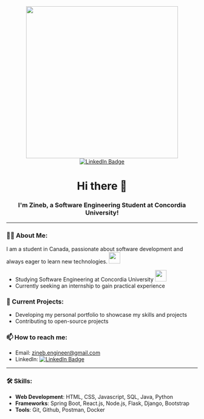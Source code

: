 <div id="header" align="center">
  <img src="https://res.cloudinary.com/practicaldev/image/fetch/s--2bZIjPGC--/c_limit%2Cf_auto%2Cfl_progressive%2Cq_66%2Cw_880/https://dev-to-uploads.s3.amazonaws.com/i/d4tvukbt5mra37cvwklk.gif" width="400"/>
  
  <div id="badges">
    <a href="https://www.linkedin.com/in/zineb-alaoui-👩%E2%80%8D💻-a0a1381b9/">
      <img src="https://img.shields.io/badge/LinkedIn-blue?style=for-the-badge&logo=linkedin&logoColor=white" alt="LinkedIn Badge"/>
    </a>
  </div>
  
  <h1>Hi there 👋</h1>
  
  <h3>
    I'm Zineb, a Software Engineering Student at Concordia University!
  </h3>
</div>

---

### 👩‍💻 About Me:
I am a student in Canada, passionate about software development and always eager to learn new technologies. <img src="https://media.giphy.com/media/RemHbGtR3lNsqyERMS/giphy.gif?cid=ecf05e471jze6t1n6htnnqx0wpjx5um77uhlq9ds8w8bx7oc&rid=giphy.gif&ct=s" width="30">

- Studying Software Engineering at Concordia University <img src="https://media.giphy.com/media/3xIEvhVMe7OkVXkC3I/giphy.gif?cid=ecf05e47k25cihyiumj2x7f6fcfslq2gsa1nb00q0gnqwxcf&rid=giphy.gif&ct=s" width="30">
- Currently seeking an internship to gain practical experience

### 🚀 Current Projects:
- Developing my personal portfolio to showcase my skills and projects
- Contributing to open-source projects

### 📫 How to reach me:
- Email: [zineb.engineer@gmail.com](mailto:zineb.engineer@gmail.com)
- LinkedIn: [![LinkedIn Badge](https://img.shields.io/badge/LinkedIn-blue?style=flat&logo=Linkedin&logoColor=white)](https://www.linkedin.com/in/zineb-alaoui-👩%E2%80%8D💻-a0a1381b9/)

---

### 🛠️ Skills:

- **Web Development**: HTML, CSS, Javascript, SQL, Java, Python
- **Frameworks**:  Spring Boot, React.js, Node.js, Flask, Django, Bootstrap
- **Tools**: Git, Github, Postman, Docker
